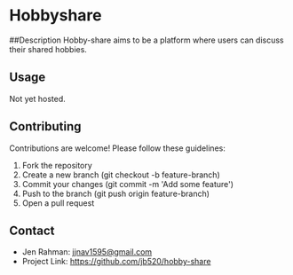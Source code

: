 # Hobbyshare
##Description
Hobby-share aims to be a platform where users can discuss their shared hobbies.
## Usage
Not yet hosted.

## Contributing
Contributions are welcome! Please follow these guidelines:

1. Fork the repository
2. Create a new branch (git checkout -b feature-branch)
3. Commit your changes (git commit -m 'Add some feature')
4. Push to the branch (git push origin feature-branch)
5. Open a pull request

## Contact
- Jen Rahman: jjnav1595@gmail.com
- Project Link: https://github.com/jb520/hobby-share
